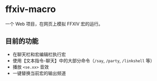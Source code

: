 # ffxiv-macro

一个 Web 项目，在网页上模拟 FFXIV 宏的运行。

## 目前的功能

- 在聊天栏和宏编辑栏执行宏
- 使用【文本指令-聊天】中的大部分命令（`/say`, `/party`, `/linkshell` 等）
- 播放 `<se.xx>` 音效
- 一键替换当前宏的输出频道
